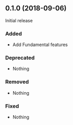 ## 0.1.0 (2018-09-06)

Initial release

### Added

- Add Fundamental features

### Deprecated

- Nothing

### Removed

- Nothing

### Fixed

- Nothing
